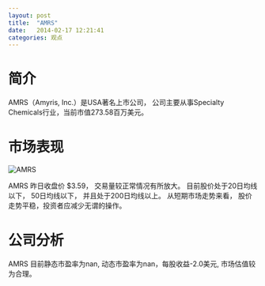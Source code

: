 ```yaml
---
layout: post
title:  "AMRS"
date:   2014-02-17 12:21:41
categories: 观点
---
```


# 简介
AMRS（Amyris, Inc.）是USA著名上市公司，
公司主要从事Specialty Chemicals行业，当前市值273.58百万美元。

# 市场表现

![AMRS](http://finviz.com/chart.ashx?t=AMRS&ty=c&ta=1&p=d&s=l)

AMRS 昨日收盘价 $3.59，
交易量较正常情况有所放大。
目前股价处于20日均线以下，
50日均线以下，
并且处于200日均线以上。
从短期市场走势来看，
股价走势平稳，投资者应减少无谓的操作。

# 公司分析
AMRS 目前静态市盈率为nan, 动态市盈率为nan，每股收益-2.0美元,
市场估值较为合理。
